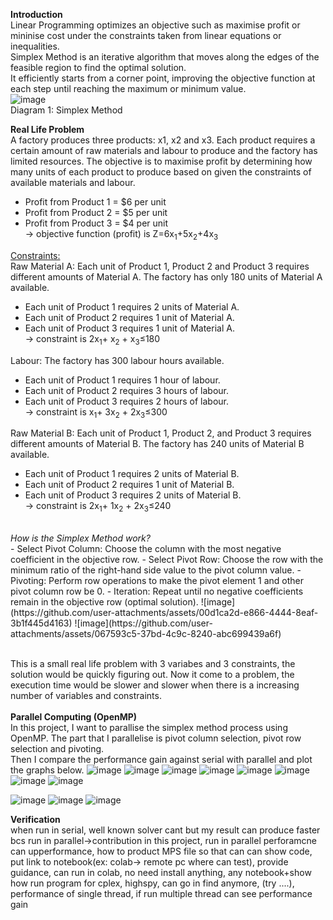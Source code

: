 <b>Introduction</b> <br/>
Linear Programming optimizes an objective such as maximise profit or mininise cost under the constraints taken from linear equations or inequalities.<br/>
Simplex Method is an iterative algorithm that moves along the edges of the feasible region to find the optimal solution.<br/>
It efficiently starts from a corner point, improving the objective function at each step until reaching the maximum or minimum value.<br/>
![image](https://github.com/user-attachments/assets/d96565e9-c7e9-448a-b495-f8f73700c45a)<br/> Diagram 1: Simplex Method 

<b>Real Life Problem</b> <br/>
A factory produces three products: x1, x2 and x3​. Each product requires a certain amount of raw materials and labour to produce and the factory has limited resources. 
The objective is to maximise profit by determining how many units of each product to produce based on given the constraints of available materials and labour.
* Profit from Product 1 = $6 per unit
* Profit from Product 2 = $5 per unit
* Profit from Product 3 = $4 per unit <br/>
&#8594; objective function (profit) is Z=6x<sub>1</sub>+5x<sub>2</sub>+4x<sub>3​</sub><br/>

<ins>Constraints:</ins><br/>
Raw Material A: Each unit of Product 1, Product 2 and Product 3 requires different amounts of Material A. The factory has only 180 units of Material A available. <br/>
* Each unit of Product 1 requires 2 units of Material A.
* Each unit of Product 2 requires 1 unit of Material A.
* Each unit of Product 3 requires 1 unit of Material A. <br/>
&#8594; constraint is 2x<sub>1</sub>+ x<sub>2</sub> + x<sub>3​</sub>≤180<br/>

Labour: The factory has 300 labour hours available. <br/>
* Each unit of Product 1 requires 1 hour of labour.
* Each unit of Product 2 requires 3 hours of labour.
* Each unit of Product 3 requires 2 hours of labour. <br/>
&#8594; constraint is x<sub>1</sub>+ 3x<sub>2</sub> + 2x<sub>3​</sub>≤300<br/>

Raw Material B: Each unit of Product 1, Product 2, and Product 3 requires different amounts of Material B. The factory has 240 units of Material B available.<br/>
* Each unit of Product 1 requires 2 units of Material B.
* Each unit of Product 2 requires 1 unit of Material B.
* Each unit of Product 3 requires 2 units of Material B.<br/>
&#8594; constraint is 2x<sub>1</sub>+ 1x<sub>2</sub> + 2x<sub>3​</sub>≤240
<br/>
<i>How is the Simplex Method work?</i> <br/>
- Select Pivot Column: Choose the column with the most negative coefficient in the objective row.
- Select Pivot Row: Choose the row with the minimum ratio of the right-hand side value to the pivot column value.
- Pivoting: Perform row operations to make the pivot element 1 and other pivot column row be 0.
- Iteration: Repeat until no negative coefficients remain in the objective row (optimal solution). 
![image](https://github.com/user-attachments/assets/00d1ca2d-e866-4444-8eaf-3b1f445d4163)
![image](https://github.com/user-attachments/assets/067593c5-37bd-4c9c-8240-abc699439a6f)

<br/>This is a small real life problem with 3 variabes and 3 constraints, the solution would be quickly figuring out. Now it come to a problem, the execution time would be slower and slower when there is a increasing number of variables and constraints. <br/>
<br/>
<b>Parallel Computing (OpenMP)</b> <br/>
In this project, I want to parallise the simplex method process using OpenMP. The part that I parallelise is pivot column selection, pivot row selection and pivoting. <br/>
Then I compare the performance gain against serial with parallel and plot the graphs below. 
![image](https://github.com/user-attachments/assets/54b10d5c-af30-4eb6-8bff-a89b2bbcb88b)
![image](https://github.com/user-attachments/assets/878b7c72-e995-432b-8c2a-771957bf2988)
![image](https://github.com/user-attachments/assets/8104e6d6-7642-4646-9da6-7540f39b9178)
![image](https://github.com/user-attachments/assets/6350f0d8-eb20-4159-b029-49bdca0cab57)
![image](https://github.com/user-attachments/assets/73a38874-e00d-4564-8ee5-05685898800f)
![image](https://github.com/user-attachments/assets/d33e51aa-c29b-482c-bd41-53a3761c58e4)
![image](https://github.com/user-attachments/assets/ce80ff2c-eb73-4294-be45-e5a707b0dc81)
![image](https://github.com/user-attachments/assets/016674cc-2f20-43d3-bb4c-af704b867590)

![image](https://github.com/user-attachments/assets/747a4b9d-9bc2-4457-a7ff-4ee8c504a783)
![image](https://github.com/user-attachments/assets/08b79b3b-5096-496a-a51e-5f3db296142f)
![image](https://github.com/user-attachments/assets/d4bd9650-0aef-419c-8fb2-f3f4f31b6092)

<b>Verification</b>
<br/>when run in serial, well known  solver cant but my result can produce faster bcs run in parallel->contribution in this project, run in parallel perforamcne can upperformance, 
how to product MPS file so that can 
can show code, put link to notebook(ex: colab-> remote pc where can test), provide guidance, can run in colab, no need install anything, any notebook+show how run program for cplex, highspy, can go in find anymore, (try ....),
performance of single thread, if run multiple thread can see performance gain



